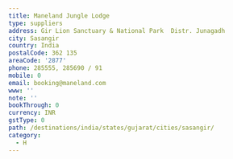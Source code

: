 ```yaml
---
title: Maneland Jungle Lodge
type: suppliers
address: Gir Lion Sanctuary & National Park  Distr. Junagadh
city: Sasangir
country: India
postalCode: 362 135
areaCode: '2877'
phone: 285555, 285690 / 91
mobile: 0
email: booking@maneland.com
www: ''
note: ''
bookThrough: 0
currency: INR
gstType: 0
path: /destinations/india/states/gujarat/cities/sasangir/
category:
  - H
---
```


